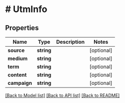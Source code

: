 # # UtmInfo

## Properties

Name | Type | Description | Notes
------------ | ------------- | ------------- | -------------
**source** | **string** |  | [optional]
**medium** | **string** |  | [optional]
**term** | **string** |  | [optional]
**content** | **string** |  | [optional]
**campaign** | **string** |  | [optional]

[[Back to Model list]](../../README.md#models) [[Back to API list]](../../README.md#endpoints) [[Back to README]](../../README.md)
